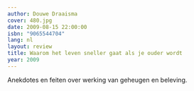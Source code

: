 ```yaml
---
author: Douwe Draaisma
cover: 480.jpg
date: 2009-08-15 22:00:00
isbn: "9065544704"
lang: nl
layout: review
title: Waarom het leven sneller gaat als je ouder wordt
year: 2009
---
```


Anekdotes en feiten over werking van geheugen en beleving.

